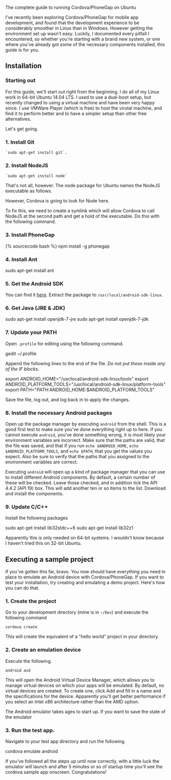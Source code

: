 The complete guide to running Cordova/PhoneGap on Ubuntu

I've recently been exploring Cordova/PhoneGap for mobile app development, and found that the development experience to be considerably smoother in Linux than in Windows. However getting the environment set up wasn't easy. Luckily, I documented every pitfall I encountered, so whether you're starting with a brand new system, or one where you've already got some of the necessary components installed, this guide is for you.

## Installation

### Starting out

For this guide, we'll start out right from the beginning. I do all of my Linux work in 64-bit Ubuntu 14.04 LTS. I used to use a dual-boot setup, but recently changed to using a virtual machine and have been very happy since. I use VMWare Player (which is free) to host the virutal machine, and find it to perform better and to have a simpler setup than other free alternatives.

Let's get going.

### 1. Install Git

	`sudo apt-get install git`.

### 2. Install NodeJS

	`sudo apt-get install node`
	
That's not all, however. The node package for Ubuntu names the NodeJS executable as follows.


However, Cordova is going to look for Node here.

To fix this, we need to create a symlink which will allow Cordova to call NodeJS at the second path and get a hold of the executable. Do this with the following command.

### 3. Install PhoneGap

{% sourcecode bash %}
npm install -g phonegap

### 4. Install Ant

sudo apt-get install ant

### 5. Get the Android SDK

You can find it [here](http://developer.android.com/sdk/index.html). Extract the package to `/usr/local/android-sdk-linux`.

### 6. Get Java (JRE & JDK)

sudo apt-get install openjdk-7-jre
sudo apt-get install openjdk-7-jdk

### 7. Update your PATH

Open `.profile` for editing using the following command.

gedit ~/.profile

Append the following lines to the end of the file. *Do not put these inside any of the IF blocks.*

export ANDROID_HOME="/usr/local/android-sdk-linux/tools"
export ANDROID_PLATFORM_TOOLS="/usr/local/android-sdk-linux/platform-tools"
export PATH="$PATH:$ANDROID_HOME:$ANDROID_PLATFORM_TOOLS"

Save the file, log out, and log back in to apply the changes.

### 8. Install the necessary Android packages

Open up the package manager by executing `android` from the shell. This is a good first test to make sure you've done everything right up to here. If you cannot execute `android`, you've done something wrong, it is most likely your environment variables are incorrect. Make sure that the paths are valid, that the file was saved, and that if you run `echo $ANDROID_HOME`, `echo $ANDROID_PLATFORM_TOOLS`, and `echo $PATH`, that you get the values you expect. Also be sure to verify that the paths that you assigned to the environment variables are correct.

Executing `android` will open up a kind of package manager that you can use to install different Android components. By default, a certain number of these will be checked. Leave those checked, and in addition tick the API 4.4.2 (API 19) box. This will add another ten or so items to the list. Download and install the components.

### 9. Update C/C++

Install the following packages

sudo apt-get install lib32stdc++6
sudo apt-get install lib32z1

Apparently this is only needed on 64-bit systems. I wouldn't know because I haven't tried this on 32-bit Ubuntu.

## Executing a sample project 

If you've gotten this far, bravo. You now should have everything you need in place to emulate an Android device with Cordova/PhoneGap. If you want to test your installation, try creating and emulating a demo project. Here's how you can do that.

### 1. Create the project

Go to your development directory (mine is in `~/Dev`) and execute the following command

`cordova create`

This will create the equivalent of a "hello world" project in your directory.

### 2. Create an emulation device

Execute the following.

`android avd`

This will open the Android Virtual Device Manager, which allows you to manage virtual devices on which your apps will be emulated. By default, no virtual devices are created. To create one, click Add and fill in a name and the specifications for the device. Apparently you'll get better performance if you select an Intel x86 architecture rather than the AMD option.

The Android emulator takes ages to start up. If you want to save the state of the emulator

### 3. Run the test app.

Navigate to your test app directory and run the following.

cordova emulate android

If you've followed all the steps up until now correctly, with a little luck the emulator will launch and after 5 minutes or so of startup time you'll see the cordova sample app onscreen. Congratulations!